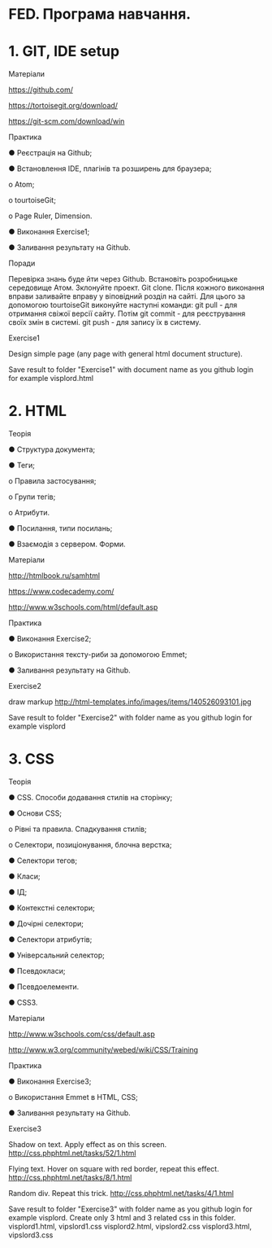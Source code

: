 # FED. Програма навчання.
# 1. GIT, IDE setup

Матеріали

https://github.com/

https://tortoisegit.org/download/

https://git-scm.com/download/win


Практика

●	Реєстрація на Github;

●	Встановлення IDE, плагінів та розширень для браузера;

o	Atom;

o	tourtoiseGit;

o	Page Ruler, Dimension.

●	Виконання Exercise1;

●	Заливання результату на Github.

Поради

Перевірка знань буде йти через Github. 
Встановіть розробницьке середовище Атом.
Зклонуйте проект. Git clone.
Після кожного виконання вправи заливайте вправу у віповідний розділ на сайті. Для цього за допомогою tourtoiseGit виконуйте наступні команди: git pull - для отримання свіжої версії сайту. Потім git commit - для реєстрування своїх змін в системі. git push - для запису їх в систему.

Exercise1

Design simple page (any page with general html document structure).

Save result to folder "Exercise1" with document name as you github login for example visplord.html

# 2. HTML
Теорія

●	Структура документа;

●	Теги;

o	Правила застосування;

o	Групи тегів;

o	Атрибути.

●	Посилання, типи посилань;

●	Взаємодія з сервером. Форми.


Матеріали

http://htmlbook.ru/samhtml

https://www.codecademy.com/

http://www.w3schools.com/html/default.asp

Практика

●	Виконання Exercise2;

o	Використання тексту-риби за допомогою Emmet;

●	Заливання результату на Github.

Exercise2

draw markup
http://html-templates.info/images/items/140526093101.jpg

Save result to folder "Exercise2" with folder name as you github login for example visplord

# 3. СSS
Теорія

●	СSS. Способи додавання стилів на сторінку; 

●	Основи CSS;

o	Рівні та правила. Спадкування стилів;

o	Селектори, позиціонування, блочна верстка;

●	Селектори тегов;

●	Класи;

●	ІД;

●	Контекстні селектори;

●	Дочірні селектори;

●	Селектори атрибутів;

●	Універсальний селектор;

●	Псевдокласи;

●	Псевдоелементи.

●	CSS3.
 
Матеріали

http://www.w3schools.com/css/default.asp

http://www.w3.org/community/webed/wiki/CSS/Training 

Практика

●	Виконання Exercise3;

o	Використання Emmet в HTML, CSS;

●	Заливання результату на Github.

Exercise3

Shadow on text.
Apply effect as on this screen.
http://css.phphtml.net/tasks/52/1.html

Flying text.
Hover on square with red border, repeat this effect.
http://css.phphtml.net/tasks/8/1.html

Random div.
Repeat this trick.
http://css.phphtml.net/tasks/4/1.html

Save result to folder "Exercise3" with folder name as you github login for example visplord.
Create only 3 html and 3 related css in this folder.
visplord1.html, vipslord1.css
visplord2.html, vipslord2.css
visplord3.html, vipslord3.css

